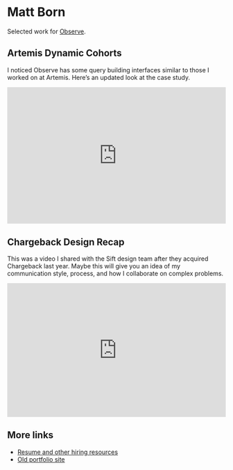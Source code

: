# Matt Born

Selected work for [Observe](https://observeinc.com).

## Artemis Dynamic Cohorts

I noticed Observe has some query building interfaces similar to those I worked on at Artemis. Here’s an updated look at the case study.

<div style="position: relative; padding-bottom: 62.391681109185434%; height: 0;"><iframe src="https://www.loom.com/embed/dd46c96e39c34cda8283d433f05ce8e8" frameborder="0" webkitallowfullscreen mozallowfullscreen allowfullscreen style="position: absolute; top: 0; left: 0; width: 100%; height: 100%;"></iframe></div>

## Chargeback Design Recap

This was a video I shared with the Sift design team after they acquired Chargeback last year. Maybe this will give you an idea of my communication style, process, and how I collaborate on complex problems.

<div style="position: relative; padding-bottom: 61.120543293718164%; height: 0;"><iframe src="https://www.loom.com/embed/349d6c5a6bd845c89cbe21a69b03bc34" frameborder="0" webkitallowfullscreen mozallowfullscreen allowfullscreen style="position: absolute; top: 0; left: 0; width: 100%; height: 100%;"></iframe></div>

## More links

* [Resume and other hiring resources](/version/21.0/hire)
* [Old portfolio site](/archive)